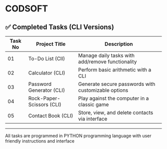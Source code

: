 # CODSOFT

## ✅ Completed Tasks (CLI Versions)

| Task No | Project Title             | Description                                            |
|---------|---------------------------|-------------------------------------------------------|
| 01      | To-Do List (ClI)          | Manage daily tasks with add/remove functionality      |
| 02      | Calculator (CLI)          | Perform basic arithmetic with a CLI                   |
| 03      | Password Generator (CLI)  | Generate secure passwords with customizable options   |
| 04      | Rock-Paper-Scissors (CLI) | Play against the computer in a classic game           |
| 05      | Contact Book (CLI)        | Store, view, and delete contacts via interface        |

---
All tasks are programmed in PYTHON programming language with user friendly instructions and interface
